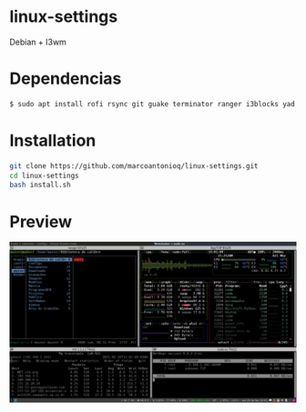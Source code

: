 # linux-settings

Debian + I3wm

# Dependencias

```bash
$ sudo apt install rofi rsync git guake terminator ranger i3blocks yad pavucontrol
```

# Installation

```bash
git clone https://github.com/marcoantonioq/linux-settings.git 
cd linux-settings
bash install.sh
```

# Preview
![VIEW](https://raw.githubusercontent.com/marcoantonioq/linux-settings/master/demo/demo.png)


